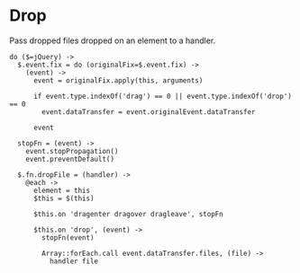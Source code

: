 Drop
====

Pass dropped files dropped on an element to a handler.

    do ($=jQuery) ->
      $.event.fix = do (originalFix=$.event.fix) ->
        (event) ->
          event = originalFix.apply(this, arguments)

          if event.type.indexOf('drag') == 0 || event.type.indexOf('drop') == 0
            event.dataTransfer = event.originalEvent.dataTransfer

          event

      stopFn = (event) ->
        event.stopPropagation()
        event.preventDefault()

      $.fn.dropFile = (handler) ->
        @each ->
          element = this
          $this = $(this)

          $this.on 'dragenter dragover dragleave', stopFn

          $this.on 'drop', (event) ->
            stopFn(event)

            Array::forEach.call event.dataTransfer.files, (file) ->    
              handler file
